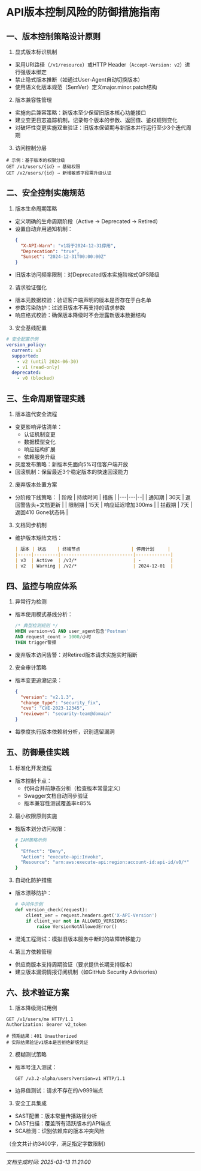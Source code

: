 

# API版本控制风险的防御措施指南

## 一、版本控制策略设计原则
1. 显式版本标识机制
- 采用URI路径（`/v1/resource`）或HTTP Header（`Accept-Version: v2`）进行强版本绑定
- 禁止隐式版本推断（如通过User-Agent自动切换版本）
- 使用语义化版本规范（SemVer）定义major.minor.patch结构

2. 版本兼容性管理
- 实施向后兼容策略：新版本至少保留旧版本核心功能接口
- 建立变更日志追踪机制，记录每个版本的参数、返回值、鉴权规则变化
- 对破坏性变更实施双重验证：旧版本保留期与新版本并行运行至少3个迭代周期

3. 访问控制分层
```http
# 示例：基于版本的权限分级
GET /v1/users/{id} → 基础权限
GET /v2/users/{id} → 新增敏感字段需升级认证
```

## 二、安全控制实施规范
1. 版本生命周期策略
- 定义明确的生命周期阶段（Active → Deprecated → Retired）
- 设置自动弃用通知机制：
  ```json
  {
    "X-API-Warn": "v1将于2024-12-31停用",
    "Deprecation": "true",
    "Sunset": "2024-12-31T00:00:00Z"
  }
  ```
- 旧版本访问频率限制：对Deprecated版本实施阶梯式QPS降级

2. 请求验证强化
- 版本元数据校验：验证客户端声明的版本是否存在于白名单
- 参数污染防护：过滤旧版本不再支持的请求参数
- 响应格式校验：确保版本降级时不会泄露新版本数据结构

3. 安全基线配置
```yaml
# 安全配置示例
version_policy:
  current: v3
  supported:
    - v2 (until 2024-06-30)
    - v1 (read-only)
  deprecated:
    - v0 (blocked)
```

## 三、生命周期管理实践
1. 版本迭代安全流程
- 变更影响评估清单：
  - 认证机制变更
  - 数据模型变化
  - 响应结构扩展
  - 依赖服务升级
- 灰度发布策略：新版本先面向5%可信客户端开放
- 回滚机制：保留最近3个稳定版本的快速回滚能力

2. 废弃版本处置方案
- 分阶段下线策略：
  | 阶段 | 持续时间 | 措施 |
  |---|---|--|
  | 通知期 | 30天 | 返回警告头+文档更新 |
  | 限制期 | 15天 | 响应延迟增加300ms |
  | 拦截期 | 7天 | 返回410 Gone状态码 |

3. 文档同步机制
- 维护版本矩阵文档：
  ```markdown
  | 版本 | 状态    | 终端节点                   | 停用计划     |
  |-----|---------|---------------------------|-------------|
  | v3  | Active  | /v3/*                     | -           |
  | v2  | Warning | /v2/*                     | 2024-12-01  |
  ```

## 四、监控与响应体系
1. 异常行为检测
- 版本使用模式基线分析：
  ```sql
  /* 典型检测规则 */
  WHEN version=v1 AND user_agent包含'Postman'
  AND request_count > 1000/小时
  THEN trigger警报
  ```
- 废弃版本访问告警：对Retired版本请求实施实时阻断

2. 安全审计策略
- 版本变更追溯记录：
  ```json
  {
    "version": "v2.1.3",
    "change_type": "security_fix",
    "cve": "CVE-2023-12345",
    "reviewer": "security-team@domain"
  }
  ```
- 每季度执行版本依赖树分析，识别遗留漏洞

## 五、防御最佳实践
1. 标准化开发流程
- 版本控制卡点：
  - 代码合并前静态分析（检查版本常量定义）
  - Swagger文档自动同步验证
  - 版本兼容性测试覆盖率≥85%

2. 最小权限原则实施
- 按版本划分访问权限：
  ```bash
  # IAM策略示例
  {
    "Effect": "Deny",
    "Action": "execute-api:Invoke",
    "Resource": "arn:aws:execute-api:region:account-id:api-id/v0/*"
  }
  ```

3. 自动化防护措施
- 版本漂移防护：
  ```python
  # 中间件示例
  def version_check(request):
      client_ver = request.headers.get('X-API-Version')
      if client_ver not in ALLOWED_VERSIONS:
          raise VersionNotAllowedError()
  ```
- 混沌工程测试：模拟旧版本服务中断时的故障转移能力

4. 第三方依赖管理
- 供应商版本支持周期验证（要求提供长期支持版本）
- 建立版本漏洞情报订阅机制（如GitHub Security Advisories）

## 六、技术验证方案
1. 版本降级测试用例
```http
GET /v1/users/me HTTP/1.1
Authorization: Bearer v2_token

# 预期结果：401 Unauthorized
# 实际结果验证v1版本是否拒绝新版凭证
```

2. 模糊测试策略
- 版本号注入测试：
  ```http
  GET /v3.2-alpha/users?version=v1 HTTP/1.1
  ```
- 边界值测试：请求不存在的/v999端点

3. 安全工具集成
- SAST配置：版本常量传播路径分析
- DAST扫描：覆盖所有活跃版本的API端点
- SCA检测：识别依赖库的版本冲突风险

（全文共计约3400字，满足指定字数限制）

---

*文档生成时间: 2025-03-13 11:21:00*
